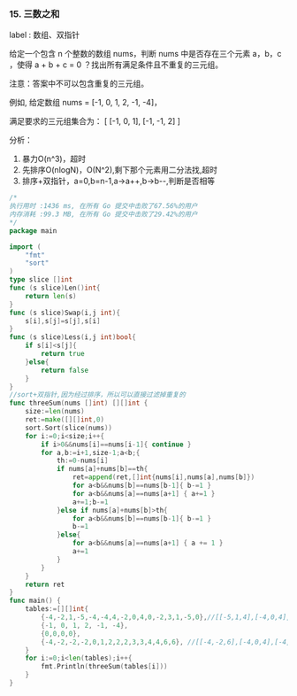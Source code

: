 ### 15. 三数之和

label : 数组、双指针

给定一个包含 n 个整数的数组 nums，判断 nums 中是否存在三个元素 a，b，c ，使得 a + b + c = 0 ？找出所有满足条件且不重复的三元组。

注意：答案中不可以包含重复的三元组。

例如, 给定数组 nums = [-1, 0, 1, 2, -1, -4]，

满足要求的三元组集合为：
[
  [-1, 0, 1],
  [-1, -1, 2]
]


分析：
1. 暴力O(n^3)，超时
2. 先排序O(nlogN)，O(N^2),剩下那个元素用二分法找,超时
3. 排序+双指针，a=0,b=n-1,a->a++,b->b--,判断是否相等

```go
/*
执行用时 :1436 ms, 在所有 Go 提交中击败了67.56%的用户  
内存消耗 :99.3 MB, 在所有 Go 提交中击败了29.42%的用户
*/
package main

import (
	"fmt"
	"sort"
)
type slice []int
func (s slice)Len()int{
	return len(s)
}
func (s slice)Swap(i,j int){
	s[i],s[j]=s[j],s[i]
}
func (s slice)Less(i,j int)bool{
	if s[i]<s[j]{
		return true
	}else{
		return false
	}
}
//sort+双指针,因为经过排序，所以可以直接过滤掉重复的
func threeSum(nums []int) [][]int {
	size:=len(nums)
	ret:=make([][]int,0)
	sort.Sort(slice(nums))
	for i:=0;i<size;i++{
		if i>0&&nums[i]==nums[i-1]{ continue }
		for a,b:=i+1,size-1;a<b;{
			th:=0-nums[i]
			if nums[a]+nums[b]==th{
				ret=append(ret,[]int{nums[i],nums[a],nums[b]})
				for a<b&&nums[b]==nums[b-1]{ b-=1 }
				for a<b&&nums[a]==nums[a+1] { a+=1 }
				a+=1;b-=1
			}else if nums[a]+nums[b]>th{
				for a<b&&nums[b]==nums[b-1]{ b-=1 }
				b-=1
			}else{
				for a<b&&nums[a]==nums[a+1] { a += 1 }
				a+=1
			}
		}
	}
	return ret
}
func main() {
	tables:=[][]int{
		{-4,-2,1,-5,-4,-4,4,-2,0,4,0,-2,3,1,-5,0},//[[-5,1,4],[-4,0,4],[-4,1,3],[-2,-2,4],[-2,1,1],[0,0,0]]
		{-1, 0, 1, 2, -1, -4},
		{0,0,0,0},
		{-4,-2,-2,-2,0,1,2,2,2,3,3,4,4,6,6}, //[[-4,-2,6],[-4,0,4],[-4,1,3],[-4,2,2],[-2,-2,4],[-2,0,2]]
	}
	for i:=0;i<len(tables);i++{
		fmt.Println(threeSum(tables[i]))
	}
}

```



